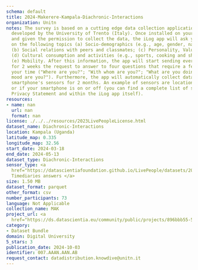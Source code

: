 ```yaml
---
schema: default
title: 2024-Makerere-Kampala-Diachronic-Interactions
organization: Unitn
notes: The survey is based on a cutting edge data collection application called iLog1,
  developed by the University of Trento (Italy). Once installed on your smartphone
  and given the permission to collect the data, the iLog app will ask you information
  on the following topics (a) Socio-demographics (e.g., age, gender, nationality);
  (b) Social relations with peers and classmates; (c) Personality, Values and Competences;
  (d) Cultural consumption and activities (e.g., sports, cooking and shopping habits);
  (e) Mobility. After this information, the app will start sending every 30 minutes
  for 2 weeks the request to answer to four questions that require a few seconds of
  your time ("Where are you?"; "With whom are you?"; "What are you doing?"; and "What
  mood are you?"). Furthermore, the app will automatically collect data from your
  smartphone's sensors for 2 months. An example of sensors are location, bluetooth
  or if your smartphone is on or off (you can find a complete list of sensors in the
  Privacy Statement and within the iLog app itself).
resources:
- name: nan
  url: nan
  format: nan
license: ./../../resources/2023LivePeopleLicense.html
dataset_name: Diachronic-Interactions
location: Kampala (Uganda)
latitude_map: 0.335
longitude_map: 32.56
start_date: 2024-03-18
end_date: 2024-05-13
dataset_type: Diachronic-Interactions
sensor_type: <a 
  href="https://datascientiafoundation.github.io/LivePeople/datasets/2024-MAK-Kampala-Contribution%20Answers/">
  Timediaries answers </a>
size: 1.50 MB
dataset_format: parquet
other_format: csv
number_participants: 73
language: Not Applicable
collection_name: MAK
project_url: <a 
  href="https://ds.datascientia.eu/community/public/projects/896bbb55-5ee2-4653-9b43-69cc88633ec14">https://ds.datascientia.eu/community/public/projects/896bbb55-5ee2-4653-9b43-69cc88633ec14</a>
category:
- Dataset Bundle
domain: Digital University
5_stars: 3
publication_date: 2024-10-03
identifier: 007.AAAN.AAN.AB
request_contact: datadistribution.knowdive@unitn.it
---
```


